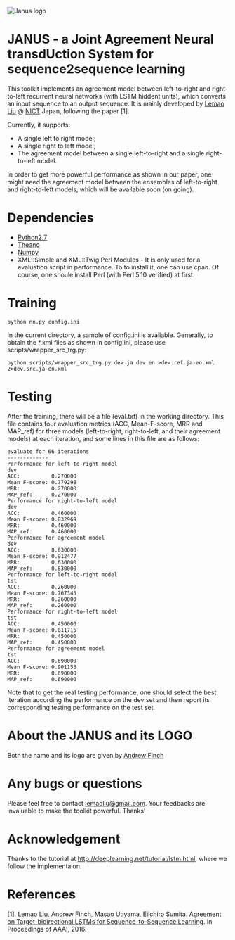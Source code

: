 
![Janus logo](<img width="150" height="150" src="https://cloud.githubusercontent.com/assets/9007148/12938904/e25b103a-cffc-11e5-8a29-709a88c9550e.png"/>)


# JANUS - a Joint Agreement Neural transdUction System for sequence2sequence learning

This toolkit implements an agreement model between left-to-right and right-to-left recurrent neural networks (with LSTM hiddent units), which converts an input sequence to an output sequence.
It is mainly developed by [Lemao Liu](https://sites.google.com/site/lemaoliu/) @ [NICT](http://www.nict.go.jp/en/univ-com/) Japan, following the paper [1].

Currently, it supports:
- A single left to right model;
- A single right to left model;
- The agreement model between a single left-to-right and a single right-to-left model.

In order to get more powerful performance as shown in our paper, one might need the agreement model between the ensembles of left-to-right and right-to-left models, which will be available soon (on going). 


# Dependencies
- [Python2.7](https://www.python.org/download/releases/2.7/)
- [Theano](https://github.com/Theano/Theano)
- [Numpy](http://www.numpy.org/)
- XML::Simple and XML::Twig Perl Modules -
  It is only used for a evaluation script in performance. To to install it, one can use cpan. Of course, one shoule install   Perl (with Perl 5.10 verified) at first.



# Training
```
python nn.py config.ini
```
In the current directory, a sample of config.ini is available.
Generally, to obtain the *.xml files as shown in config.ini, please use scripts/wrapper_src_trg.py:
```
python scripts/wrapper_src_trg.py dev.ja dev.en >dev.ref.ja-en.xml 2>dev.src.ja-en.xml
```

# Testing
After the training, there will be a file (eval.txt) in the working directory. 
This file contains four evaluation metrics (ACC, Mean-F-score, MRR and MAP_ref) for three models (left-to-right, right-to-left, and their agreement models) at each iteration, and some lines in this file are as follows:
```
evaluate for 66 iterations
-------------
Performance for left-to-right model
dev
ACC:          0.270000
Mean F-score: 0.779298
MRR:          0.270000
MAP_ref:      0.270000
Performance for right-to-left model
dev
ACC:          0.460000
Mean F-score: 0.832969
MRR:          0.460000
MAP_ref:      0.460000
Performance for agreement model
dev
ACC:          0.630000
Mean F-score: 0.912477
MRR:          0.630000
MAP_ref:      0.630000
Performance for left-to-right model
tst
ACC:          0.260000
Mean F-score: 0.767345
MRR:          0.260000
MAP_ref:      0.260000
Performance for right-to-left model
tst
ACC:          0.450000
Mean F-score: 0.811715
MRR:          0.450000
MAP_ref:      0.450000
Performance for agreement model
tst
ACC:          0.690000
Mean F-score: 0.901153
MRR:          0.690000
MAP_ref:      0.690000
```
Note that to get the real testing performance, one should select the best iteration according the performance on the dev set and then report its corresponding testing performance on the test set.

# About the JANUS and its LOGO
Both the name and its logo are given by [Andrew Finch](http://www.andrewfinch.com/)


# Any bugs or questions
Please feel free to contact lemaoliu@gmail.com. Your feedbacks are invaluable to make the toolkit powerful. Thanks!

# Acknowledgement
Thanks to the tutorial at http://deeplearning.net/tutorial/lstm.html, where we follow the implementaion.

# References
[1]. Lemao Liu, Andrew Finch, Masao Utiyama, Eiichiro Sumita. [Agreement on Target-bidirectional LSTMs for Sequence-to-Sequence Learning](https://docs.google.com/viewer?a=v&pid=sites&srcid=ZGVmYXVsdGRvbWFpbnxsZW1hb2xpdXxneDo0ZTdmOWJlN2U3ZDAwMDFi). In Proceedings of AAAI, 2016.



